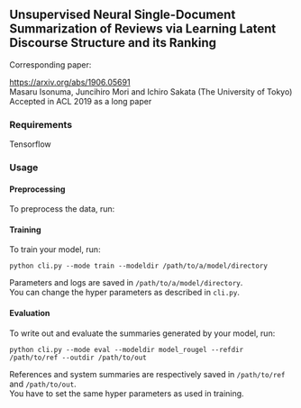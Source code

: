 ## Unsupervised Neural Single-Document Summarization of Reviews via Learning Latent Discourse Structure and its Ranking

Corresponding paper: 

https://arxiv.org/abs/1906.05691  
Masaru Isonuma, Juncihiro Mori and Ichiro Sakata (The University of Tokyo)  
Accepted in ACL 2019 as a long paper  


### Requirements

Tensorflow

### Usage

#### Preprocessing

To preprocess the data, run:


#### Training

To train your model, run:

```
python cli.py --mode train --modeldir /path/to/a/model/directory
```

Parameters and logs are saved in `/path/to/a/model/directory`.  
You can change the hyper parameters as described in `cli.py`.

#### Evaluation

To write out and evaluate the summaries generated by your model, run:

```
python cli.py --mode eval --modeldir model_rougel --refdir /path/to/ref --outdir /path/to/out
```

References and system summaries are respectively saved in `/path/to/ref` and `/path/to/out`.  
You have to set the same hyper parameters as used in training.

